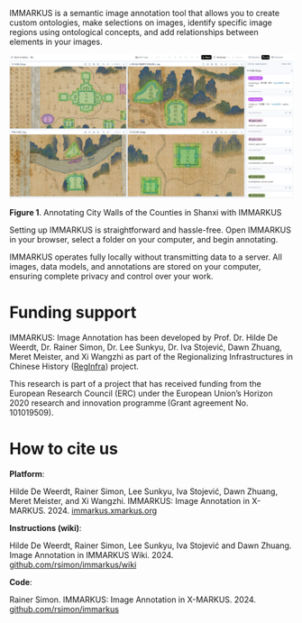 IMMARKUS is a semantic image annotation tool that allows you to create custom ontologies, make selections on images, identify specific image regions using ontological concepts, and add relationships between elements in your images.  

<img width="1427" alt="IMMARKUS interface screenshot" src="update-images/00_home_fig1.png">


**Figure 1**. Annotating City Walls of the Counties in Shanxi with IMMARKUS


Setting up IMMARKUS is straightforward and hassle-free. Open IMMARKUS in your browser, select a folder on your computer, and begin annotating.

IMMARKUS operates fully locally without transmitting data to a server. All images, data models, and annotations are stored on your computer, ensuring complete privacy and control over your work.  

# **Funding support**

IMMARKUS: Image Annotation has been developed by Prof. Dr. Hilde De Weerdt, Dr. Rainer Simon, Dr. Lee Sunkyu, Dr. Iva Stojević, Dawn Zhuang, Meret Meister, and Xi Wangzhi as part of the Regionalizing Infrastructures in Chinese History ([RegInfra](https://www.infrastructurelives.eu/)) project. 

This research is part of a project that has received funding from the European Research Council (ERC) under the European Union’s Horizon 2020 research and innovation programme (Grant agreement No. 101019509).

# **How to cite us**

**Platform**:

Hilde De Weerdt, Rainer Simon, Lee Sunkyu, Iva Stojević, Dawn Zhuang, Meret Meister, and Xi Wangzhi. IMMARKUS: Image Annotation in X-MARKUS. 2024. [immarkus.xmarkus.org](https://immarkus.xmarkus.org/)

**Instructions (wiki)**:

Hilde De Weerdt, Rainer Simon, Lee Sunkyu, Iva Stojević and Dawn Zhuang. Image Annotation in IMMARKUS Wiki. 2024. [github.com/rsimon/immarkus/wiki](https://github.com/rsimon/immarkus/wiki)

**Code**:

Rainer Simon. IMMARKUS: Image Annotation in X-MARKUS. 2024. [github.com/rsimon/immarkus](https://github.com/rsimon/immarkus) 